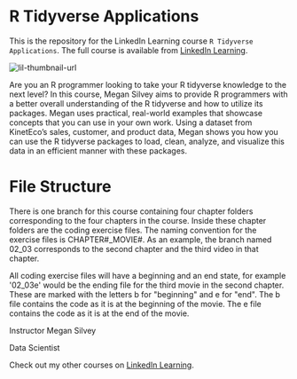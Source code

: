 # R Tidyverse Applications
This is the repository for the LinkedIn Learning course `R Tidyverse Applications`. The full course is available from [LinkedIn Learning][lil-course-url].

![lil-thumbnail-url]

Are you an R programmer looking to take your R tidyverse knowledge to the next level? In this course, Megan Silvey aims to provide R programmers with a better overall understanding of the R tidyverse and how to utilize its packages. Megan uses practical, real-world examples that showcase concepts that you can use in your own work. Using a dataset from KinetEco’s sales, customer, and product data, Megan shows you how you can use the R tidyverse packages to load, clean, analyze, and visualize this data in an efficient manner with these packages.

# File Structure
There is one branch for this course containing four chapter folders corresponding to the four chapters in the course. Inside these chapter folders are the coding exercise files. The naming convention for the exercise files is CHAPTER#_MOVIE#. As an example, the branch named 02_03 corresponds to the second chapter and the third video in that chapter.

All coding exercise files will have a beginning and an end state, for example '02_03e' would be the ending file for the third movie in the second chapter. These are marked with the letters b for "beginning" and e for "end". The b file contains the code as it is at the beginning of the movie. The e file contains the code as it is at the end of the movie.

Instructor
Megan Silvey

Data Scientist

Check out my other courses on [LinkedIn Learning](https://www.linkedin.com/learning/instructors/megan-silvey?u=104).

[0]: # (Replace these placeholder URLs with actual course URLs)

[lil-course-url]: https://www.linkedin.com/learning/r-tidyverse-applications
[lil-thumbnail-url]: https://media.licdn.com/dms/image/D560DAQEp1pHIgntiFQ/learning-public-crop_675_1200/0/1722974816242?e=2147483647&v=beta&t=-gt9QwaB3dWxiAXYpS_nHm0yFrwb5RiUvCGw8d0QviE

